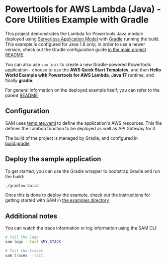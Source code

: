 #  Powertools for AWS Lambda (Java) - Core Utilities Example with Gradle

This project demonstrates the Lambda for Powertools Java module deployed using [Serverless Application Model](https://aws.amazon.com/serverless/sam/) with
[Gradle](https://gradle.org/) running the build. This example is configured for Java 1.8 only; in order to use a newer version, check out the Gradle 
configuration guide [in the main project README](../../../../README.md).

You can also use `sam init` to create a new Gradle-powered Powertools application - choose to use the **AWS Quick Start Templates**,
and then **Hello World Example with Powertools for AWS Lambda**, **Java 17** runtime, and finally **gradle**.


For general information on the deployed example itself, you can refer to the parent [README](../../README.md)

## Configuration
SAM uses [template.yaml](template.yaml) to define the application's AWS resources.
This file defines the Lambda function to be deployed as well as API Gateway for it.

The build of the project is managed by Gradle, and configured in [build.gradle](build.gradle). 

## Deploy the sample application
To get started, you can use the Gradle wrapper to bootstrap Gradle and run the build:

```bash
./gradlew build
```

Once this is done to deploy the example, check out the instructions for getting started with SAM in 
[the examples directory](../../../README.md)

## Additional notes

You can watch the trace information or log information using the SAM CLI:
```bash
# Tail the logs
sam logs --tail $MY_STACK

# Tail the traces
sam traces --tail
```